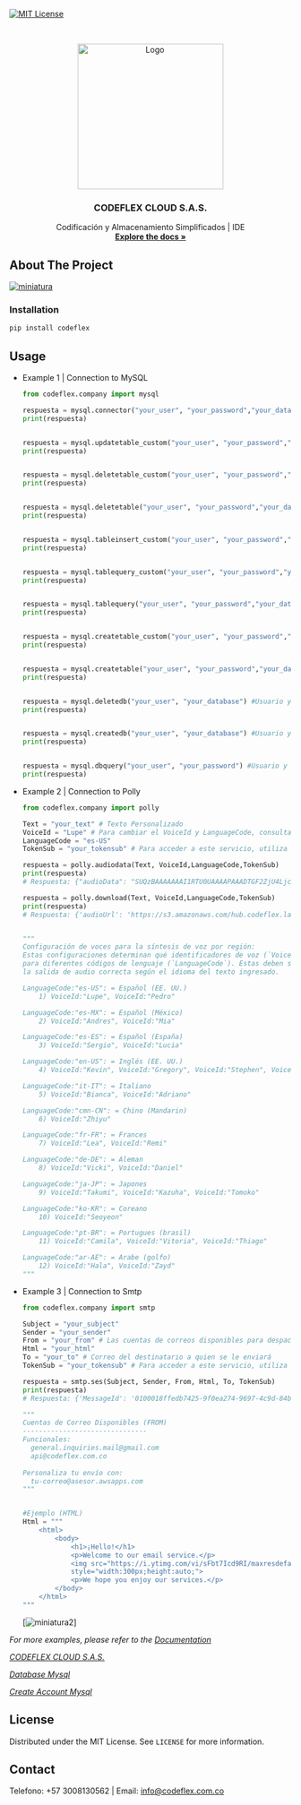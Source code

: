 [![MIT License][license-shield]](https://s3.amazonaws.com/www.codeflex.lat/documentos/c3320017-1937-4353-8881-475e3c89e25e/LICENSE.txt)

<!-- PROJECT LOGO -->
<br />
<p align="center">
  <a href="https://codeflex.com.co">
    <img src="https://s3.amazonaws.com/www.codeflex.lat/documentos/c3320017-1937-4353-8881-475e3c89e25e/Paginas/logo2.png" alt="Logo" width="260">
  </a>

  <h3 align="center">CODEFLEX CLOUD S.A.S.</h3>

  <p align="center">
    Codificación y Almacenamiento Simplificados | IDE
    <br />
    <a href="https://docs.codeflex.com.co/"><strong>Explore the docs »</strong></a>
    <br />
  </p>
</p>

<!-- ABOUT THE PROJECT -->
## About The Project
 
[![miniatura][miniatura]](https://codeflex.com.co)


<!-- GETTING STARTED 
## Getting Started

### Prerequisites

You need to make sure you have installed the following modules.
* Requests
  ```s
  pip install requests
  ```
-->

### Installation

```python
pip install codeflex
```

<!-- USAGE EXAMPLES -->
## Usage

* Example 1 | Connection to MySQL
    ```python
    from codeflex.company import mysql

    respuesta = mysql.connector("your_user", "your_password","your_database", "your_SQL") #Usuario , Contraseña, Base de datos, Cualquier Sql (Actualiza, Elimina, Consulta, Inserta) SOLO TABLAS
    print(respuesta)


    respuesta = mysql.updatetable_custom("your_user", "your_password","your_database", "your_SQL") #Usuario , Contraseña, Base de datos, Sql
    print(respuesta)


    respuesta = mysql.deletetable_custom("your_user", "your_password","your_database", "your_SQL") #Usuario , Contraseña, Base de datos, Sql
    print(respuesta)
 

    respuesta = mysql.deletetable("your_user", "your_password","your_database", "your_tablename") #Usuario , Contraseña, Base de datos, Nombre de la tabla
    print(respuesta)


    respuesta = mysql.tableinsert_custom("your_user", "your_password","your_database", "your_SQL") #Usuario , Contraseña, Base de datos, Sql
    print(respuesta)
 

    respuesta = mysql.tablequery_custom("your_user", "your_password","your_database", "your_SQL") #Usuario , Contraseña, Base de datos, Sql
    print(respuesta)


    respuesta = mysql.tablequery("your_user", "your_password","your_database", "your_tablename") #Usuario , Contraseña, Base de datos, Nombre de la tabla
    print(respuesta)


    respuesta = mysql.createtable_custom("your_user", "your_password","your_database", "your_SQL") #Usuario , Contraseña, Base de datos, Sql
    print(respuesta)


    respuesta = mysql.createtable("your_user", "your_password","your_database", "your_tablename") #Usuario , Contraseña, Base de datos, Nombre de la tabla
    print(respuesta)


    respuesta = mysql.deletedb("your_user", "your_database") #Usuario y Base de datos
    print(respuesta)


    respuesta = mysql.createdb("your_user", "your_database") #Usuario y Base de datos
    print(respuesta)
 
 
    respuesta = mysql.dbquery("your_user", "your_password") #Usuario y Contraseña
    print(respuesta)
    ```
 

* Example 2 | Connection to Polly
    ```python
    from codeflex.company import polly

    Text = "your_text" # Texto Personalizado
    VoiceId = "Lupe" # Para cambiar el VoiceId y LanguageCode, consulta la documentación. | API de Conexión a Polly
    LanguageCode = "es-US"
    TokenSub = "your_tokensub" # Para acceder a este servicio, utiliza tu TokenSub, que es un identificador único por cuenta y es necesario que pertenezcas al plan premium. | https://codeflex.com.co/drive/index.html#/Polly

    respuesta = polly.audiodata(Text, VoiceId,LanguageCode,TokenSub)
    print(respuesta)
    # Respuesta: {"audioData": "SUQzBAAAAAAAI1RTU0UAAAAPAAADTGF2ZjU4Ljc2LjEwMAAAAAAAAAAAAAAA//EzfNsySGqKm/lCw0GpvBJAAwWmuAVDjr+V"} Base64

    respuesta = polly.download(Text, VoiceId,LanguageCode,TokenSub)
    print(respuesta)
    # Respuesta: {'audioUrl': 'https://s3.amazonaws.com/hub.codeflex.lat/audioStream_1713562991794.mp3'}


    """
    Configuración de voces para la síntesis de voz por región:
    Estas configuraciones determinan qué identificadores de voz (`VoiceId`) están disponibles
    para diferentes códigos de lenguaje (`LanguageCode`). Estas deben ser utilizadas en la API para generar
    la salida de audio correcta según el idioma del texto ingresado.

    LanguageCode:"es-US": = Español (EE. UU.)
        1) VoiceId:"Lupe", VoiceId:"Pedro"

    LanguageCode:"es-MX": = Español (México)
        2) VoiceId:"Andres", VoiceId:"Mia"
 
    LanguageCode:"es-ES": = Español (España)
        3) VoiceId:"Sergio", VoiceId:"Lucia"

    LanguageCode:"en-US": = Inglés (EE. UU.)
        4) VoiceId:"Kevin", VoiceId:"Gregory", VoiceId:"Stephen", VoiceId:"Joey", VoiceId:"Danielle", VoiceId:"Ivy", VoiceId:"Ruth", VoiceId:"Salli"

    LanguageCode:"it-IT": = Italiano
        5) VoiceId:"Bianca", VoiceId:"Adriano"

    LanguageCode:"cmn-CN": = Chino (Mandarin)
        6) VoiceId:"Zhiyu"

    LanguageCode:"fr-FR": = Frances
        7) VoiceId:"Lea", VoiceId:"Remi"

    LanguageCode:"de-DE": = Aleman
        8) VoiceId:"Vicki", VoiceId:"Daniel"

    LanguageCode:"ja-JP": = Japones
        9) VoiceId:"Takumi", VoiceId:"Kazuha", VoiceId:"Tomoko"

    LanguageCode:"ko-KR": = Coreano
        10) VoiceId:"Seoyeon"

    LanguageCode:"pt-BR": = Portugues (brasil)
        11) VoiceId:"Camila", VoiceId:"Vitoria", VoiceId:"Thiago"

    LanguageCode:"ar-AE": = Arabe (golfo)
        12) VoiceId:"Hala", VoiceId:"Zayd"
    """
    ```


* Example 3 | Connection to Smtp
    ```python
    from codeflex.company import smtp

    Subject = "your_subject"
    Sender = "your_sender"
    From = "your_from" # Las cuentas de correos disponibles para despachar correos están abajo en el comentario
    Html = "your_html"
    To = "your_to" # Correo del destinatario a quien se le enviará
    TokenSub = "your_tokensub" # Para acceder a este servicio, utiliza tu TokenSub, que es un identificador único por cuenta y es necesario que pertenezcas al plan premium. | https://codeflex.com.co/drive/index.html#/Polly

    respuesta = smtp.ses(Subject, Sender, From, Html, To, TokenSub)
    print(respuesta)
    # Respuesta: {'MessageId': '0100018ffedb7425-9f0ea274-9697-4c9d-84b0-c5561255ee5a-000000', 'ResponseMetadata': {'RequestId': '3e142a04-cd61-46a2-a1d4-b6e79fdd321c', 'HTTPStatusCode': 200, 'HTTPHeaders': {'date': 'Sun, 09 Jun 2024 21:15:46 GMT', 'content-type': 'text/xml', 'content-length': '338', 'connection': 'keep-alive', 'x-amzn-requestid': '3e142a04-cd61-46a2-a1d4-b6e79fdd321c'}, 'RetryAttempts': 0}}

    """
    Cuentas de Correo Disponibles (FROM)
    -------------------------------
    Funcionales:
      general.inquiries.mail@gmail.com
	  api@codeflex.com.co
	  
    Personaliza tu envío con:
      tu-correo@asesor.awsapps.com
    """


    #Ejemplo (HTML)
    Html = """
        <html>    
            <body> 
                <h1>¡Hello!</h1>
                <p>Welcome to our email service.</p>
                <img src="https://i.ytimg.com/vi/sFbt7Icd9RI/maxresdefault.jpg" 
                style="width:300px;height:auto;">
                <p>We hope you enjoy our services.</p>
            </body>
        </html>
    """

    ```
    [![miniatura2][miniatura2]]

_For more examples, please refer to the [Documentation](https://docs.codeflex.com.co/docs-page.html#section-3)_

_[CODEFLEX CLOUD S.A.S.](https://codeflex.com.co/)_

_[Database Mysql](http://mysql.codeflex.com.co/)_

_[Create Account Mysql](https://codeflex.com.co/drive/index.html#/phpMyAdmin)_

<!-- LICENSE -->
## License

Distributed under the MIT License. See `LICENSE` for more information.

<!-- CONTACT -->
## Contact
Telefono: +57 3008130562 |
Email: info@codeflex.com.co

<!-- MARKDOWN LINKS & IMAGES -->
<!-- https://www.markdownguide.org/basic-syntax/#reference-style-links -->
[contributors-shield]: https://img.shields.io/github/contributors/avmmodules/AVMWeather.svg?style=for-the-badge
[contributors-url]: https://github.com/avmmodules/AVMWeather/graphs/contributors
[forks-shield]: https://img.shields.io/github/forks/avmmodules/AVMWeather.svg?style=for-the-badge
[forks-url]: https://github.com/avmmodules/AVMWeather/network/members
[stars-shield]: https://img.shields.io/github/stars/avmmodules/AVMWeather.svg?style=for-the-badge
[stars-url]: https://github.com/avmmodules/AVMWeather/stargazers
[issues-shield]: https://img.shields.io/github/issues/avmmodules/AVMWeather.svg?style=for-the-badge
[issues-url]: https://github.com/avmmodules/AVMWeather/issues
[license-shield]: https://img.shields.io/github/license/avmmodules/AVMWeather.svg?style=for-the-badge
[license-url]: https://github.com/avmmodules/AVMWeather/blob/main/LICENSE
[miniatura]: https://codeflex.com.co/assets/img/ggg.webp
[miniatura2]: https://s3.amazonaws.com/www.codeflex.lat/documentos/76527625-b9dd-4efe-a987-6374f56e3d22/Pagina-Codeflex/Capturadsd.PNG
